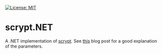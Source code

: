 [![License: MIT](https://img.shields.io/badge/License-MIT-blue.svg)](https://github.com/samuel-lucas6/scrypt.NET/blob/main/LICENSE)
# scrypt.NET
A .NET implementation of [scrypt](https://www.rfc-editor.org/rfc/rfc7914). See [this](https://words.filippo.io/the-scrypt-parameters/) blog post for a good explanation of the parameters.

